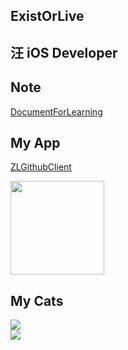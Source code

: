 ## ExistOrLive

## 汪 iOS Developer

## Note 

[DocumentForLearning](https://github.com/ExistOrLive/DocumentForLearning)

## My App

[ZLGithubClient](https://github.com/MengAndJie/GithubClient)

<div><a href="https://apps.apple.com/cn/app/zlgithubclient/id1498787032"><img src="https://gitee.com/existorlive/exist-or-live-pic/raw/master/appstoredownload.png" width=150></a></div>

## My Cats

<div><img src="https://gitee.com/existorlive/exist-or-live-pic/raw/master/IMG_3738.JPG"></div>

<div><img src="https://gitee.com/existorlive/exist-or-live-pic/raw/master/IMG_3739.JPG"></div>
